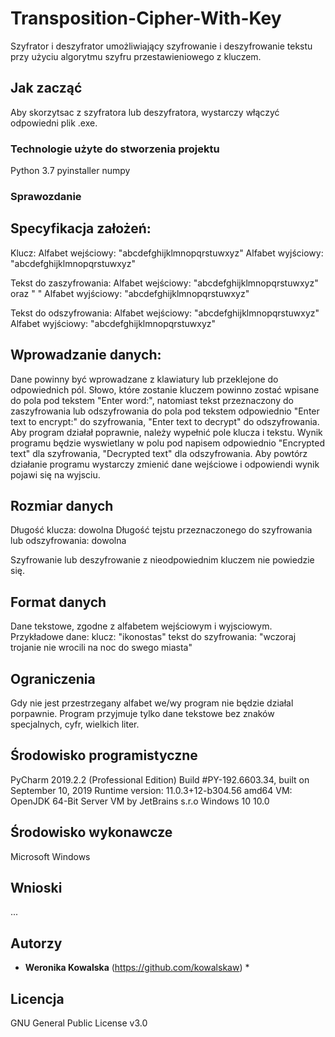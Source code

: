 # Transposition-Cipher-With-Key

Szyfrator i deszyfrator umożliwiający szyfrowanie i deszyfrowanie tekstu przy użyciu algorytmu szyfru przestawieniowego z kluczem. 

## Jak zacząć

Aby skorzytsac z szyfratora lub deszyfratora, wystarczy włączyć odpowiedni plik .exe. 

### Technologie użyte do stworzenia projektu

Python 3.7
pyinstaller
numpy

### Sprawozdanie

## Specyfikacja założeń:

Klucz:
Alfabet wejściowy: "abcdefghijklmnopqrstuwxyz"
Alfabet wyjściowy: "abcdefghijklmnopqrstuwxyz"

Tekst do zaszyfrowania:
Alfabet wejściowy: "abcdefghijklmnopqrstuwxyz" oraz " "
Alfabet wyjściowy: "abcdefghijklmnopqrstuwxyz"

Tekst do odszyfrowania:
Alfabet wejściowy: "abcdefghijklmnopqrstuwxyz"
Alfabet wyjściowy: "abcdefghijklmnopqrstuwxyz"

## Wprowadzanie danych:

Dane powinny być wprowadzane z klawiatury lub przeklejone do odpowiednich pól.
Słowo, które zostanie kluczem powinno zostać wpisane do pola pod tekstem "Enter word:",
natomiast tekst przeznaczony do zaszyfrowania lub odszyfrowania do pola pod tekstem odpowiednio
"Enter text to encrypt:" do szyfrowania, "Enter text to decrypt" do odszyfrowania. Aby program
działał poprawnie, należy wypełnić pole klucza i tekstu.
Wynik programu będzie wyswietlany w polu pod napisem odpowiednio "Encrypted text" dla szyfrowania,
"Decrypted text" dla odszyfrowania.
Aby powtórz działanie programu wystarczy zmienić dane wejściowe i odpowiendi wynik pojawi się na wyjsciu.

## Rozmiar danych

Długość klucza: dowolna
Długość tejstu przeznaczonego do szyfrowania lub odszyfrowania: dowolna

Szyfrowanie lub deszyfrowanie z nieodpowiednim kluczem nie powiedzie się.

## Format danych

Dane tekstowe, zgodne z alfabetem wejściowym i wyjsciowym.
Przykładowe dane:
klucz: "ikonostas"
tekst do szyfrowania: "wczoraj trojanie nie wrocili na noc do swego miasta"

## Ograniczenia

Gdy nie jest przestrzegany alfabet we/wy program nie będzie działal porpawnie.
Program przyjmuje tylko dane tekstowe bez znaków specjalnych, cyfr, wielkich liter.

## Środowisko programistyczne

PyCharm 2019.2.2 (Professional Edition)
Build #PY-192.6603.34, built on September 10, 2019
Runtime version: 11.0.3+12-b304.56 amd64
VM: OpenJDK 64-Bit Server VM by JetBrains s.r.o
Windows 10 10.0 

## Środowisko wykonawcze

Microsoft Windows

## Wnioski

...

## Autorzy

* **Weronika Kowalska** (https://github.com/kowalskaw) *

## Licencja

GNU General Public License v3.0

